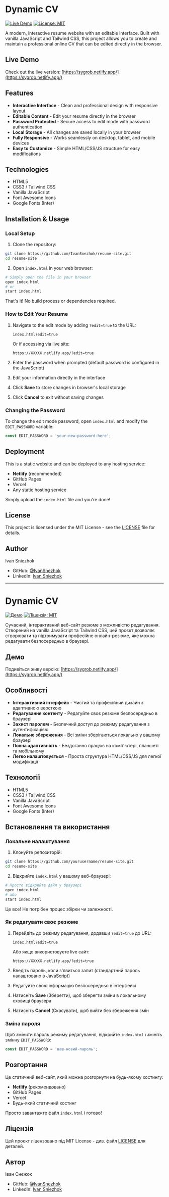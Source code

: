 # Dynamic CV

[![Live Demo](https://img.shields.io/badge/demo-live-success)](https://sygrob.netlify.app/)
[![License: MIT](https://img.shields.io/badge/License-MIT-blue.svg)](https://opensource.org/licenses/MIT)

A modern, interactive resume website with an editable interface. Built with vanilla JavaScript and Tailwind CSS, this project allows you to create and maintain a professional online CV that can be edited directly in the browser.

## Live Demo

Check out the live version: [https://sygrob.netlify.app/](https://sygrob.netlify.app/)

## Features

- **Interactive Interface** - Clean and professional design with responsive layout
- **Editable Content** - Edit your resume directly in the browser
- **Password Protected** - Secure access to edit mode with password authentication
- **Local Storage** - All changes are saved locally in your browser
- **Fully Responsive** - Works seamlessly on desktop, tablet, and mobile devices
- **Easy to Customize** - Simple HTML/CSS/JS structure for easy modifications

## Technologies

- HTML5
- CSS3 / Tailwind CSS
- Vanilla JavaScript
- Font Awesome Icons
- Google Fonts (Inter)

## Installation & Usage

### Local Setup

1. Clone the repository:

```bash
git clone https://github.com/IvanSnezhok/resume-site.git
cd resume-site
```

2. Open `index.html` in your web browser:

```bash
# Simply open the file in your browser
open index.html
# or
start index.html
```

That's it! No build process or dependencies required.

### How to Edit Your Resume

1. Navigate to the edit mode by adding `?edit=true` to the URL:

   ```
   index.html?edit=true
   ```

   Or if accessing via live site:

   ```
   https://XXXXX.netlify.app/?edit=true
   ```
2. Enter the password when prompted (default password is configured in the JavaScript)
3. Edit your information directly in the interface
4. Click **Save** to store changes in browser's local storage
5. Click **Cancel** to exit without saving changes

### Changing the Password

To change the edit mode password, open `index.html` and modify the `EDIT_PASSWORD` variable:

```javascript
const EDIT_PASSWORD = 'your-new-password-here';
```

## Deployment

This is a static website and can be deployed to any hosting service:

- **Netlify** (recommended)
- GitHub Pages
- Vercel
- Any static hosting service

Simply upload the `index.html` file and you're done!

## License

This project is licensed under the MIT License - see the [LICENSE](LICENSE) file for details.

## Author

Ivan Sniezhok

- GitHub: [@IvanSnezhok](https://github.com/IvanSnezhok)
- LinkedIn: [Ivan Sniezhok](https://www.linkedin.com/in/ivan-snezhok/)

---

# Dynamic CV

[![Демо](https://img.shields.io/badge/%D0%B4%D0%B5%D0%BC%D0%BE-%D0%B6%D0%B8%D0%B2%D0%B5-success)](https://sygrob.netlify.app/)
[![Ліцензія: MIT](https://img.shields.io/badge/%D0%9B%D1%96%D1%86%D0%B5%D0%BD%D0%B7%D1%96%D1%8F-MIT-blue.svg)](https://opensource.org/licenses/MIT)

Сучасний, інтерактивний веб-сайт резюме з можливістю редагування. Створений на vanilla JavaScript та Tailwind CSS, цей проєкт дозволяє створювати та підтримувати професійне онлайн-резюме, яке можна редагувати безпосередньо в браузері.

## Демо

Подивіться живу версію: [https://sygrob.netlify.app/](https://sygrob.netlify.app/)

## Особливості

- **Інтерактивний інтерфейс** - Чистий та професійний дизайн з адаптивною версткою
- **Редагування контенту** - Редагуйте своє резюме безпосередньо в браузері
- **Захист паролем** - Безпечний доступ до режиму редагування з аутентифікацією
- **Локальне збереження** - Всі зміни зберігаються локально у вашому браузері
- **Повна адаптивність** - Бездоганно працює на комп'ютері, планшеті та мобільному
- **Легко налаштовується** - Проста структура HTML/CSS/JS для легкої модифікації

## Технології

- HTML5
- CSS3 / Tailwind CSS
- Vanilla JavaScript
- Font Awesome Icons
- Google Fonts (Inter)

## Встановлення та використання

### Локальне налаштування

1. Клонуйте репозиторій:

```bash
git clone https://github.com/yourusername/resume-site.git
cd resume-site
```

2. Відкрийте `index.html` у вашому веб-браузері:

```bash
# Просто відкрийте файл у браузері
open index.html
# або
start index.html
```

Це все! Не потрібен процес збірки чи залежності.

### Як редагувати своє резюме

1. Перейдіть до режиму редагування, додавши `?edit=true` до URL:

   ```
   index.html?edit=true
   ```

   Або якщо використовуєте live сайт:

   ```
   https://XXXXX.netlify.app/?edit=true
   ```
2. Введіть пароль, коли з'явиться запит (стандартний пароль налаштовано в JavaScript)
3. Редагуйте свою інформацію безпосередньо в інтерфейсі
4. Натисніть **Save** (Зберегти), щоб зберегти зміни в локальному сховищі браузера
5. Натисніть **Cancel** (Скасувати), щоб вийти без збереження змін

### Зміна пароля

Щоб змінити пароль режиму редагування, відкрийте `index.html` і змініть змінну `EDIT_PASSWORD`:

```javascript
const EDIT_PASSWORD = 'ваш-новий-пароль';
```

## Розгортання

Це статичний веб-сайт, який можна розгорнути на будь-якому хостингу:

- **Netlify** (рекомендовано)
- GitHub Pages
- Vercel
- Будь-який статичний хостинг

Просто завантажте файл `index.html` і готово!

## Ліцензія

Цей проєкт ліцензовано під MIT License - див. файл [LICENSE](LICENSE) для деталей.

## Автор

Іван Снєжок

- GitHub: [@IvanSnezhok](https://github.com/IvanSnezhok)
- LinkedIn: [Ivan Sniezhok](https://www.linkedin.com/in/ivan-snezhok/)
